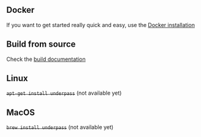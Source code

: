 ## Docker

If you want to get started really quick and easy, use the [Docker installation](underpass/Dev/install-with-docker)

## Build from source

Check the [build documentation](underpass/get-started/Build)

## Linux

<s>`apt-get install underpass`</s> (not available yet)

## MacOS

<s>`brew install underpass`</s> (not available yet)


